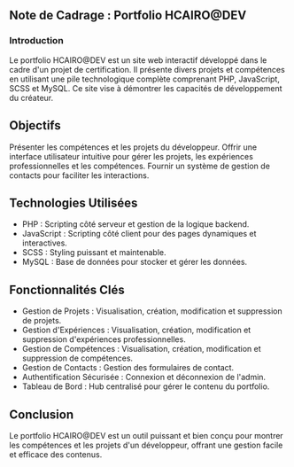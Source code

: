 ## Note de Cadrage : Portfolio HCAIRO@DEV
### Introduction
Le portfolio HCAIRO@DEV est un site web interactif développé dans le cadre d'un projet de certification. Il présente divers projets et compétences en utilisant une pile technologique complète comprenant PHP, JavaScript, SCSS et MySQL. Ce site vise à démontrer les capacités de développement du créateur.

## Objectifs
Présenter les compétences et les projets du développeur.
Offrir une interface utilisateur intuitive pour gérer les projets, les expériences professionnelles et les compétences.
Fournir un système de gestion de contacts pour faciliter les interactions.

## Technologies Utilisées
- PHP : Scripting côté serveur et gestion de la logique backend.
- JavaScript : Scripting côté client pour des pages dynamiques et interactives.
- SCSS : Styling puissant et maintenable.
- MySQL : Base de données pour stocker et gérer les données.

## Fonctionnalités Clés
- Gestion de Projets : Visualisation, création, modification et suppression de projets.
- Gestion d'Expériences : Visualisation, création, modification et suppression d'expériences professionnelles.
- Gestion de Compétences : Visualisation, création, modification et suppression de compétences.
- Gestion de Contacts : Gestion des formulaires de contact.
- Authentification Sécurisée : Connexion et déconnexion de l'admin.
- Tableau de Bord : Hub centralisé pour gérer le contenu du portfolio.

## Conclusion
Le portfolio HCAIRO@DEV est un outil puissant et bien conçu pour montrer les compétences et les projets d'un développeur, offrant une gestion facile et efficace des contenus.